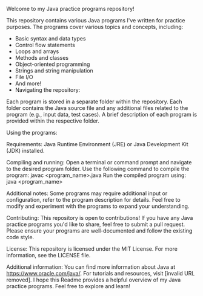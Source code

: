 Welcome to my Java practice programs repository!

This repository contains various Java programs I've written for practice purposes. The programs cover various topics and concepts, including:

* Basic syntax and data types
* Control flow statements
* Loops and arrays
* Methods and classes
* Object-oriented programming
* Strings and string manipulation
* File I/O
* And more!
* Navigating the repository:

Each program is stored in a separate folder within the repository.
Each folder contains the Java source file and any additional files related to the program (e.g., input data, test cases).
A brief description of each program is provided within the respective folder.

Using the programs:

Requirements: Java Runtime Environment (JRE) or Java Development Kit (JDK) installed.

Compiling and running:
Open a terminal or command prompt and navigate to the desired program folder.
Use the following command to compile the program: javac <program_name>.java
Run the compiled program using: java <program_name>

Additional notes:
Some programs may require additional input or configuration, refer to the program description for details.
Feel free to modify and experiment with the programs to expand your understanding.


Contributing:
This repository is open to contributions! If you have any Java practice programs you'd like to share, feel free to submit a pull request. Please ensure your programs are well-documented and follow the existing code style.

License:
This repository is licensed under the MIT License. For more information, see the LICENSE file.

Additional information:
You can find more information about Java at https://www.oracle.com/java/.
For tutorials and resources, visit [invalid URL removed].
I hope this Readme provides a helpful overview of my Java practice programs. Feel free to explore and learn!
